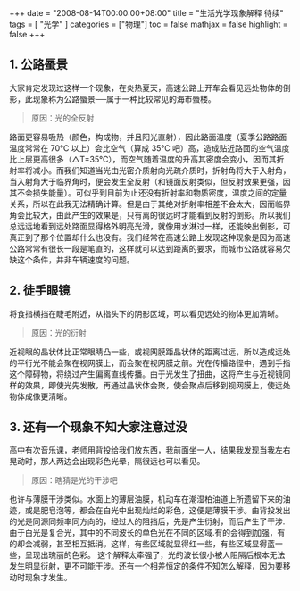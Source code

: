 +++
date = "2008-08-14T00:00:00+08:00"
title = "生活光学现象解释 待续"
tags = [ "光学" ]
categories = ["物理"]
toc = false
mathjax = false
highlight = false
+++

## 1. 公路蜃景
大家肯定发现过这样一个现象，在炎热夏天，高速公路上开车会看见远处物体的倒影，此现象称为公路蜃景──属于一种比较常见的海市蜃楼。

> 原因：光的全反射

路面更容易吸热（颜色，构成物，并且阳光直射），因此路面温度（夏季公路路面温度常常在 70℃ 以上）会比空气（算成 35℃ 吧）高，造成贴近路面的空气温度比上层更高很多（△T=35℃），而空气随着温度的升高其密度会变小，因而其折射率将减小。而我们知道当光由光密介质射向光疏介质时，折射角将大于入射角，当入射角大于临界角时，便会发生全反射（和镜面反射类似，但反射效果更强，因其不会损失能量）。可似乎到目前为止还没有折射率和物质密度，温度之间的定量关系，所以在此我无法精确计算。但是由于其绝对折射率相差不会太大，因而临界角会比较大，由此产生的效果是，只有离的很远时才能看到反射的倒影。所以我们总远远地看到远处路面显得格外明亮光滑，就像用水淋过一样，还能映出倒影，可真正到了那个位置却什么也没有。我们经常在高速公路上发现这种现象是因为高速公路常常有很长一段是笔直的，这样就可以达到距离的要求，而城市公路就容易欠缺这个条件，并非车辆速度的问题。
­

## 2. 徒手眼镜
将食指横挡在睫毛附近，从指头下的阴影区域，可以看见远处的物体更加清晰。

> 原因：光的衍射

近视眼的晶状体比正常眼睛凸一些，或视网膜距晶状体的距离过远，所以造成远处的平行光不能会聚在视网膜上，而会聚在视网膜之前。光在传播路径中，遇到手指这个障碍物，将绕过产生偏离直线传播。由于光发生了扭曲，这将产生与近视镜同样的效果，即使光先发散，再通过晶状体会聚，使会聚点后移到视网膜上，使远处物体成像更清晰。
­
## 3. 还有一个现象不知大家注意过没
高中有次音乐课，老师用背投给我们放东西，我前面坐一人，结果我发现当我左右晃动时，那人两边会出现彩色光晕，隔很远也可以看见。

> 原因：瞎猜是光的干涉吧

也许与薄膜干涉类似。水面上的薄层油膜，机动车在潮湿柏油道上所遗留下来的油迹，或是肥皂泡等，都会在白光中出现灿烂的彩色，这便是薄膜干涉。由背投发出的光是同源同频率同方向的，经过人的阻挡后，先是产生衍射，而后产生了干涉.由于白光是复合光，其中的不同波长的单色光在不同的区域.有的会得到加强，有的却会减弱，甚至相互抵消。这样，有些区域就显得红一些，有些区域显得蓝一些，呈现出瑰丽的色彩。
这个解释太牵强了，光的波长很小被人阻隔后根本无法发生明显衍射，更不可能干涉。还有一个相差恒定的条件不知怎么解释，因为要移动时现象才发生。